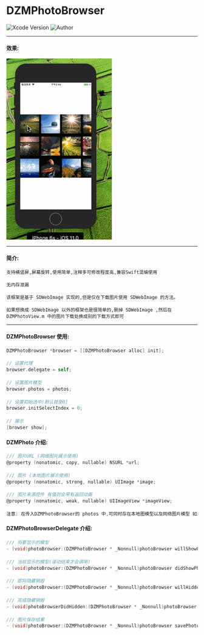 # DZMPhotoBrowser

![Xcode Version](https://img.shields.io/badge/Xcode-9.0-orange.svg)
![Author](https://img.shields.io/badge/Author-DZM-blue.svg)

***
#### 效果:
![效果](icon0.gif)

***
#### 简介:
    支持横竖屏,屏幕旋转,使用简单,注释多可修改程度高,兼容Swift混编使用
    
    无内存泄漏
    
    该框架是基于 SDWebImage 实现的,但是仅在下载图片使用 SDWebImage 的方法。
    
    如果想换成 SDWebImage 以外的框架也是很简单的,删掉 SDWebImage ,然后在 DZMPhotoView.m 中的图片下载处换成别的下载方式即可
    
***
#### DZMPhotoBrowser 使用:
```Objective-C
DZMPhotoBrowser *browser = [[DZMPhotoBrowser alloc] init];

// 设置代理
browser.delegate = self;

// 设置图片模型
browser.photos = photos;

// 设置初始选中(默认就是0)
browser.initSelectIndex = 0;

// 展示
[browser show];
```
#### DZMPhoto 介绍:
```Objective-C
/// 图片URL (网络图片展示使用)
@property (nonatomic, copy, nullable) NSURL *url;

/// 图片 (本地图片展示使用)
@property (nonatomic, strong, nullable) UIImage *image;

/// 图片来源控件 有值则会带有返回动画
@property (nonatomic, weak, nullable) UIImageView *imageView;

注意: 在传入DZMPhotoBrowser的 photos 中,可同时存在本地图模型以及网络图片模型 如果url 以及 image 都有值则使用url
```

#### DZMPhotoBrowserDelegate 介绍:
```Objective-C
/// 将要显示的模型
- (void)photoBrowser:(DZMPhotoBrowser * _Nonnull)photoBrowser willShowPhoto:(DZMPhoto * _Nullable)photo;

/// 当前显示的模型(滚动结束才会调用)
- (void)photoBrowser:(DZMPhotoBrowser * _Nonnull)photoBrowser didShowPhoto:(DZMPhoto * _Nullable)photo;

/// 即将隐藏销毁
- (void)photoBrowser:(DZMPhotoBrowser * _Nonnull)photoBrowser willHiddenPhoto:(DZMPhoto * _Nullable)photo;

/// 完成隐藏销毁
- (void)photoBrowserDidHidden:(DZMPhotoBrowser * _Nonnull)photoBrowser;

/// 图片保存结果
- (void)photoBrowser:(DZMPhotoBrowser * _Nonnull)photoBrowser savePhoto:(DZMPhoto * _Nullable)photo error:(NSError * _Nullable)error;
```

